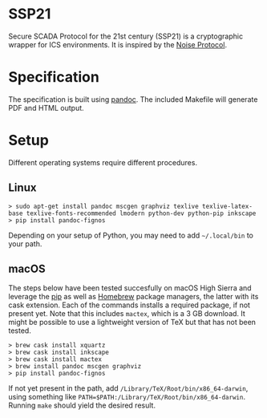 # SSP21

Secure SCADA Protocol for the 21st century (SSP21) is a cryptographic wrapper for ICS environments. It is inspired by
the [Noise Protocol](http://noiseprotocol.org/).

# Specification

The specification is built using [pandoc](http://pandoc.org/). The included Makefile will generate PDF and HTML output.

# Setup
Different operating systems require different procedures.
## Linux

```
> sudo apt-get install pandoc mscgen graphviz texlive texlive-latex-base texlive-fonts-recommended lmodern python-dev python-pip inkscape
> pip install pandoc-fignos
```
Depending on your setup of Python, you may need to add `~/.local/bin` to your path.
## macOS
The steps below have been tested succesfully on macOS High Sierra and leverage the [pip](https://pypi.python.org/pypi/pip) as well as [Homebrew](https://brew.sh) package managers, the latter with its cask extension. Each of the commands installs a required package, if not present yet. Note that this includes `mactex`, which is a 3 GB download. It might be possible to use a lightweight version of TeX but that has not been tested.

```
> brew cask install xquartz
> brew cask install inkscape
> brew cask install mactex
> brew install pandoc mscgen graphviz
> pip install pandoc-fignos
```
If  not yet present in the path, add `/Library/TeX/Root/bin/x86_64-darwin`, using something like `PATH=$PATH:/Library/TeX/Root/bin/x86_64-darwin`. Running `make` should yield the desired result.